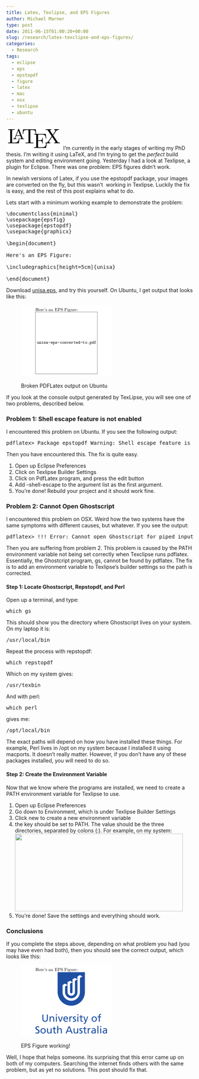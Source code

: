 ```yaml
---
title: Latex, Texlipse, and EPS Figures
author: Michael Marner
type: post
date: 2011-06-15T01:00:20+00:00
slug: /research/latex-texclipse-and-eps-figures/
categories:
  - Research
tags:
  - eclipse
  - eps
  - epstopdf
  - figure
  - latex
  - mac
  - osx
  - texlipse
  - ubuntu
---
```


[<img loading="lazy" class="size-full wp-image-384 alignleft" title="800px-LaTeX_logo.svg" src="../wp-content/uploads/2011/06/800px-LaTeX_logo.svg_-e1308095178677.png" alt="" width="150" height="62" />][1] I&#8217;m currently in the early stages of writing my PhD thesis. I&#8217;m writing it using LaTeX, and I&#8217;m trying to get the _perfect_ build system and editing environment going. Yesterday I had a look at Texlipse, a plugin for Eclipse. There was one problem: EPS figures didn&#8217;t work.

In newish versions of Latex, if you use the epstopdf package, your images are converted on the fly, but this wasn&#8217;t  working in Texlipse. Luckily the fix is easy, and the rest of this post explains what to do.

<!--more-->

Lets start with a minimum working example to demonstrate the problem:

<pre lang="latex">\documentclass{minimal}
\usepackage{epsfig}
\usepackage{epstopdf}
\usepackage{graphicx}

\begin{document}

Here's an EPS Figure:

\includegraphics[height=5cm]{unisa}

\end{document}</pre>

Download [unisa.eps][2], and try this yourself. On Ubuntu, I get output that looks like this:<figure id="attachment_391" aria-describedby="caption-attachment-391" style="width: 244px" class="wp-caption aligncenter">

[<img loading="lazy" class="size-full wp-image-391" title="eps-broken" src="../wp-content/uploads/2011/06/eps-broken.png" alt="" width="244" height="193" />][3]<figcaption id="caption-attachment-391" class="wp-caption-text">Broken PDFLatex output on Ubuntu</figcaption></figure>

<p style="text-align: center;">
  <p>
    If you look at the console output generated by TexLipse, you will see one of two problems, described below.
  </p>
  
  <h3>
    Problem 1: Shell escape feature is not enabled
  </h3>
  
  <p>
    I encountered this problem on Ubuntu. If you see the following output:
  </p>
  
  <pre lang="bash">pdflatex&gt; Package epstopdf Warning: Shell escape feature is not enabled.</pre>
  
  <p>
    Then you have encountered this. The fix is quite easy.
  </p>
  
  <ol>
    <li>
      Open up Eclipse Preferences
    </li>
    <li>
      Click on Texlipse Builder Settings
    </li>
    <li>
      Click on PdfLatex program, and press the edit button
    </li>
    <li>
      Add &#8211;shell-escape to the argument list as the first argument.
    </li>
    <li>
      You&#8217;re done! Rebuild your project and it should work fine.
    </li>
  </ol>
  
  <h3>
    Problem 2: Cannot Open Ghostscript
  </h3>
  
  <p>
    I encountered this problem on OSX. Weird how the two systems have the same symptoms with different causes, but whatever. If you see the output:
  </p>
  
  <pre lang="bash">pdflatex&gt; !!! Error: Cannot open Ghostscript for piped input</pre>
  
  <p>
    Then you are suffering from problem 2. This problem is caused by the PATH environment variable not being set correctly when Texclipse runs pdflatex. Essentially, the Ghostcript program, gs, cannot be found by pdflatex. The fix is to add an environment variable to Texlipse&#8217;s builder settings so the path is corrected.
  </p>
  
  <h4>
    Step 1: Locate Ghostscript, Repstopdf, and Perl
  </h4>
  
  <p>
    Open up a terminal, and type:
  </p>
  
  <pre lang="bash">which gs</pre>
  
  <p>
    This should show you the directory where Ghostscript lives on your system. On my laptop it is:
  </p>
  
  <pre lang="bash">/usr/local/bin</pre>
  
  <p>
    Repeat the process with repstopdf:
  </p>
  
  <pre lang="bash">which repstopdf</pre>
  
  <p>
    Which on my system gives:
  </p>
  
  <pre lang="bash">/usr/texbin</pre>
  
  <p>
    And with perl:
  </p>
  
  <pre lang="bash">which perl</pre>
  
  <p>
    gives me:
  </p>
  
  <pre lang="bash">/opt/local/bin</pre>
  
  <p>
    The exact paths will depend on how you have installed these things. For example, Perl lives in /opt on my system because I installed it using macports. It doesn&#8217;t really matter. However, if you don&#8217;t have any of these packages installed, you will need to do so.
  </p>
  
  <h4>
    Step 2: Create the Environment Variable
  </h4>
  
  <p>
    Now that we know where the programs are installed, we need to create a PATH environment variable for Texlipse to use.
  </p>
  
  <ol>
    <li>
      Open up Eclipse Preferences
    </li>
    <li>
      Go down to Environment, which is under Texlipse Builder Settings
    </li>
    <li>
      Click new to create a new environment variable
    </li>
    <li>
      the key should be set to PATH. The value should be the three directories, separated by colons (:). For example, on my system:<br /> <a href="../wp-content/uploads/2011/06/add-environment-variable.png"><img loading="lazy" class="aligncenter size-full wp-image-402" title="add-environment-variable" src="../wp-content/uploads/2011/06/add-environment-variable.png" alt="" width="453" height="210" srcset="../wp-content/uploads/2011/06/add-environment-variable.png 453w, ../wp-content/uploads/2011/06/add-environment-variable-300x139.png 300w" sizes="(max-width: 453px) 100vw, 453px" /></a>
    </li>
    <li>
      You&#8217;re done! Save the settings and everything should work.
    </li>
  </ol>
  
  <h3>
    Conclusions
  </h3>
  
  <p>
    If you complete the steps above, depending on what problem you had (you may have even had both), then you should see the correct output, which looks like this:
  </p><figure id="attachment_403" aria-describedby="caption-attachment-403" style="width: 244px" class="wp-caption aligncenter">
  
  <a href="../wp-content/uploads/2011/06/eps-fixed.png"><img loading="lazy" class="size-full wp-image-403" title="eps-fixed" src="../wp-content/uploads/2011/06/eps-fixed.png" alt="" width="244" height="193" /></a><figcaption id="caption-attachment-403" class="wp-caption-text">EPS Figure working!</figcaption></figure> 
  
  <p>
    Well, I hope that helps someone. Its surprising that this error came up on both of my computers. Searching the internet finds others with the same problem, but as yet no solutions. This post should fix that.
  </p>

[1]: ../wp-content/uploads/2011/06/800px-LaTeX_logo.svg_-e1308095178677.png
[2]: 20papercups.net/wp-content/uploads/2011/06/unisa.eps "Unisa EPS Logo"
[3]: ../wp-content/uploads/2011/06/eps-broken.png
